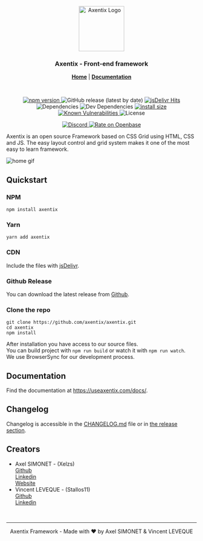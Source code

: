 <p align="center">
  <a href="https://useaxentix.com/">
    <img src="https://useaxentix.com/img/axentix.svg" alt="Axentix Logo" width="120" height="120">
  </a>
</p>

<h3 align="center">Axentix - Front-end framework</h3>

<p align="center">
  <a href="https://useaxentix.com/"><strong>Home</strong></a> |
  <a href="https://useaxentix.com/docs/"><strong>Documentation</strong></a>
</p>

<br>

<p align="center">
  <a href="https://badge.fury.io/js/axentix">
    <img src="https://badge.fury.io/js/axentix.svg" alt="npm version" />
  </a>
  <img src="https://img.shields.io/github/v/release/axentix/axentix" alt="GitHub release (latest by date)" />
  <a href="https://www.jsdelivr.com/package/npm/axentix">
    <img src="https://data.jsdelivr.com/v1/package/npm/axentix/badge?style=rounded" alt="jsDelivr Hits" />
  </a>
  <img src="https://img.shields.io/david/axentix/axentix" alt="Dependencies" />
  <img src="https://img.shields.io/david/dev/axentix/axentix" alt="Dev Dependencies" />
  <a href="https://packagephobia.com/result?p=axentix">
    <img src="https://packagephobia.com/badge?p=axentix" alt="install size" />
  </a>
  <a href="https://snyk.io/test/github/axentix/axentix?targetFile=package.json">
    <img src="https://snyk.io/test/github/axentix/axentix/badge.svg?targetFile=package.json" alt="Known Vulnerabilities" />
  </a>
  <img src="https://img.shields.io/github/license/axentix/axentix" alt="License" />
</p>

<p align="center">
  <a href="https://discord.gg/8tgRDED">
    <img src="https://img.shields.io/discord/727545620683816980" alt="Discord" />
  </a>
  <a href="https://openbase.io/js/axentix?utm_source=embedded&utm_medium=badge&utm_campaign=rate-badge">
    <img src="https://badges.openbase.io/js/rating/axentix.svg" alt="Rate on Openbase" />
  </a>
</p>

Axentix is an open source Framework based on CSS Grid using HTML, CSS and JS. The easy layout control and grid system makes it one of the most easy to learn framework.

![home gif](https://useaxentix.com/img/gif-home.gif)

## Quickstart

### NPM
```
npm install axentix
```

### Yarn
```
yarn add axentix
```

### CDN

Include the files with [jsDelivr](https://www.jsdelivr.com/package/npm/axentix).

### Github Release  
You can download the latest release from [Github](https://github.com/axentix/axentix/releases/latest).

### Clone the repo
```
git clone https://github.com/axentix/axentix.git
cd axentix
npm install
```

After installation you have access to our source files.  
You can build project with `npm run build` or watch it with `npm run watch`.  
We use BrowserSync for our development process.

## Documentation

Find the documentation at <https://useaxentix.com/docs/>.

## Changelog

Changelog is accessible in the [CHANGELOG.md](CHANGELOG.md) file or in [the release section](https://github.com/axentix/axentix/releases).

## Creators

- Axel SIMONET - (Xelzs)  
  [Github](https://github.com/Xelzs)  
  [Linkedin](https://www.linkedin.com/in/axel-simonet/)  
  [Website](https://axelsimonet.fr/)
- Vincent LEVEQUE - (Stallos11)  
  [Github](https://github.com/Stallos11)  
  [Linkedin](https://www.linkedin.com/in/leveque-vincent/)

<br>

___

<p align="center">
Axentix Framework - Made with ❤️ by Axel SIMONET & Vincent LEVEQUE
</p>
